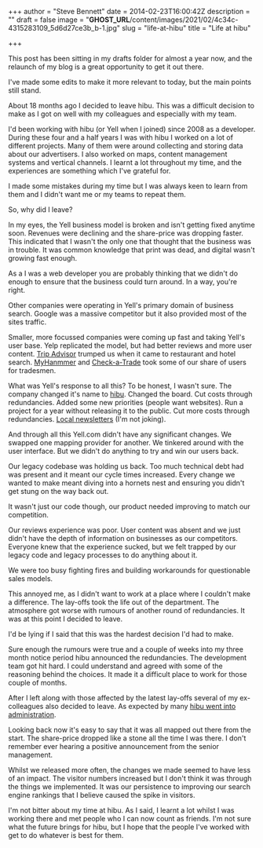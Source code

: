 +++
author = "Steve Bennett"
date = 2014-02-23T16:00:42Z
description = ""
draft = false
image = "__GHOST_URL__/content/images/2021/02/4c34c-4315283109_5d6d27ce3b_b-1.jpg"
slug = "life-at-hibu"
title = "Life at hibu"

+++


This post has been sitting in my drafts folder for almost a year now, and the relaunch of my blog is a great opportunity to get it out there.

I've made some edits to make it more relevant to today, but the main points still stand.

About 18 months ago I decided to leave hibu. This was a difficult decision to make as I got on well with my colleagues and especially with my team.

I'd been working with hibu (or Yell when I joined) since 2008 as a developer. During these four and a half years I was with hibu I worked on a lot of different projects. Many of them were around collecting and storing data about our advertisers. I also worked on maps, content management systems and vertical channels. I learnt a lot throughout my time, and the experiences are something which I've grateful for.

I made some mistakes during my time but I was always keen to learn from them and I didn't want me or my teams to repeat them.

So, why did I leave?

In my eyes, the Yell business model is broken and isn't getting fixed anytime soon. Revenues were declining and the share-price was dropping faster. This indicated that I wasn't the only one that thought that the business was in trouble. It was common knowledge that print was dead, and digital wasn't growing fast enough.

As a I was a web developer you are probably thinking that we didn't do enough to ensure that the business could turn around. In a way, you're right.

Other companies were operating in Yell's primary domain of business search. Google was a massive competitor but it also provided most of the sites traffic.

Smaller, more focussed companies were coming up fast and taking Yell's user base. Yelp replicated the model, but had better reviews and more user content. [Trip Advisor](http://www.tripadvisor.co.uk) trumped us when it came to restaurant and hotel search. [MyHanmmer](http://www.myhammer.co.uk/) and [Check-a-Trade](http://www.checkatrade.com/) took some of our share of users for tradesmen.

What was Yell's response to all this? To be honest, I wasn't sure. The company changed it's name to [hibu](http://www.independent.co.uk/news/business/news/yell-surprises-with-change-of-name-to-hibu-7778853.html). Changed the board. Cut costs through redundancies. Added some new priorities (people want websites). Run a project for a year without releasing it to the public. Cut more costs through redundancies. [Local newsletters](http://marketing.hibu.co.uk/products/hibu-magazine/) (I'm not joking).

And through all this Yell.com didn't have any significant changes. We swapped one mapping provider for another. We tinkered around with the user interface. But we didn't do anything to try and win our users back.

Our legacy codebase was holding us back. Too much technical debt had was present and it meant our cycle times increased. Every change we wanted to make meant diving into a hornets nest and ensuring you didn't get stung on the way back out.

It wasn't just our code though, our product needed improving to match our competition.

Our reviews experience was poor. User content was absent and we just didn't have the depth of information on businesses as our competitors. Everyone knew that the experience sucked, but we felt trapped by our legacy code and legacy processes to do anything about it.

We were too busy fighting fires and building workarounds for questionable sales models.

This annoyed me, as I didn't want to work at a place where I couldn't make a difference. The lay-offs took the life out of the department. The atmosphere got worse with rumours of another round of redundancies. It was at this point I decided to leave.

I'd be lying if I said that this was the hardest decision I'd had to make.

Sure enough the rumours were true and a couple of weeks into my three month notice period hibu announced the redundancies. The development team got hit hard. I could understand and agreed with some of the reasoning behind the choices. It made it a difficult place to work for those couple of months.

After I left along with those affected by the latest lay-offs several of my ex-colleagues also decided to leave. As expected by many [hibu went into administration](http://www.bbc.co.uk/news/business-25129629).

Looking back now it's easy to say that it was all mapped out there from the start. The share-price dropped like a stone all the time I was there. I don't remember ever hearing a positive announcement from the senior management.

Whilst we released more often, the changes we made seemed to have less of an impact. The visitor numbers increased but I don't think it was through the things we implemented. It was our persistence to improving our search engine rankings that I believe caused the spike in visitors.

I'm not bitter about my time at hibu. As I said, I learnt a lot whilst I was working there and met people who I can now count as friends. I'm not sure what the future brings for hibu, but I hope that the people I've worked with get to do whatever is best for them.



